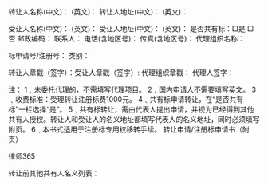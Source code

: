 
 转让人名称(中文)： 
 (英文)： 
 转让人地址(中文)： 
 (英文)： 
 
 受让人名称(中文)： 
 (英文)： 
 受让人地址(中文)： 
 (英文)： 
 是否共有标：□是 □否 
 邮政编码： 
 联系人： 
 电话(含地区号)： 
 传真(含地区号)： 
 代理组织名称： 
 
 标申请号/注册号： 
 类别：  
 
 
 转让人章戳（签字）：受让人章戳（签字）: 代理组织章戳： 
 代理人签字： 
 
 
 
 注：
 1﹑未委托代理的‌，‌不需填写代理项目‌。‌ 
 2﹑国内申请人不需要填写英文‌。‌ 
 3﹑收费标准：受理转让注册标费1000元‌。‌ 
 4﹑共有标申请转让‌，‌在“是否共有标”一栏选择“是”‌。‌ 
 5﹑共有标转让‌，‌需由代表人提出申请‌，‌并视为已经得到其他共有人授权‌。‌转让人和受让人的名义地址都填写代表人的名义地址‌，‌同时必须填写附页‌。‌ 
 6﹑本书式适用于注册标专用权移转手续‌。‌ 
 转让申请/注册标申请书（附页） 
 




 
律师365






 转让前其他共有人名义列表：  


 

 
 
 
 
 
  


  
 

  


  


  
 
 
 
 

